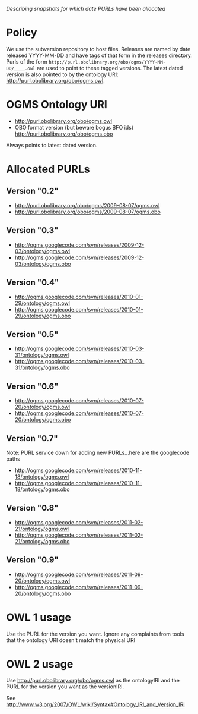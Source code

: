 _Describing snapshots for which date PURLs have been allocated_

# Policy #

We use the subversion repository to host files. Releases are named by date released YYYY-MM-DD and have tags of that form in the releases directory. Purls of the form `http://purl.obolibrary.org/obo/ogms/YYYY-MM-DD/____.owl` are used to point to these tagged versions. The latest dated version is also pointed to by the ontology URI: http://purl.obolibrary.org/obo/ogms.owl.


# OGMS Ontology URI #

  * http://purl.obolibrary.org/obo/ogms.owl
  * OBO format version (but beware bogus BFO ids) http://purl.obolibrary.org/obo/ogms.obo

Always points to latest dated version.

# Allocated PURLs #

## Version "0.2" ##
  * http://purl.obolibrary.org/obo/ogms/2009-08-07/ogms.owl
  * http://purl.obolibrary.org/obo/ogms/2009-08-07/ogms.obo

## Version "0.3" ##

  * http://ogms.googlecode.com/svn/releases/2009-12-03/ontology/ogms.owl
  * http://ogms.googlecode.com/svn/releases/2009-12-03/ontology/ogms.obo

## Version "0.4" ##

  * http://ogms.googlecode.com/svn/releases/2010-01-29/ontology/ogms.owl
  * http://ogms.googlecode.com/svn/releases/2010-01-29/ontology/ogms.obo

## Version "0.5" ##

  * http://ogms.googlecode.com/svn/releases/2010-03-31/ontology/ogms.owl
  * http://ogms.googlecode.com/svn/releases/2010-03-31/ontology/ogms.obo

## Version "0.6" ##
  * http://ogms.googlecode.com/svn/releases/2010-07-20/ontology/ogms.owl
  * http://ogms.googlecode.com/svn/releases/2010-07-20/ontology/ogms.obo

## Version "0.7" ##
Note: PURL service down for adding new PURLs...here are the googlecode paths
  * http://ogms.googlecode.com/svn/releases/2010-11-18/ontology/ogms.owl
  * http://ogms.googlecode.com/svn/releases/2010-11-18/ontology/ogms.obo

## Version "0.8" ##
  * http://ogms.googlecode.com/svn/releases/2011-02-21/ontology/ogms.owl
  * http://ogms.googlecode.com/svn/releases/2011-02-21/ontology/ogms.obo

## Version "0.9" ##
  * http://ogms.googlecode.com/svn/releases/2011-09-20/ontology/ogms.owl
  * http://ogms.googlecode.com/svn/releases/2011-09-20/ontology/ogms.obo


# OWL 1 usage #

Use the PURL for the version you want. Ignore any complaints from tools that the ontology URI doesn't match the physical URI

# OWL 2 usage #

Use http://purl.obolibrary.org/obo/ogms.owl as the ontologyIRI and the PURL for the version you want as the versionIRI.

See http://www.w3.org/2007/OWL/wiki/Syntax#Ontology_IRI_and_Version_IRI